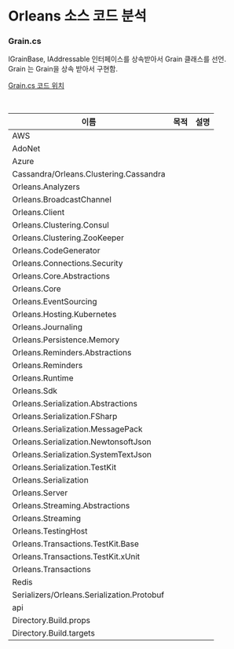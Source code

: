 # Orleans 소스 코드 분석

### Grain.cs

IGrainBase, IAddressable 인터페이스를 상속받아서 Grain 클래스를 선언.  
Grain<TGrainState> 는 Grain을 상속 받아서 구현함.

[Grain.cs 코드 위치](src/Orleans.Core.Abstractions/Core/Grain.cs)

<br/>

| 이름 | 목적 | 설명 |
|---|---|---|
|AWS|||
|AdoNet|||
|Azure|||
|Cassandra/Orleans.Clustering.Cassandra|||
|Orleans.Analyzers|||
|Orleans.BroadcastChannel|||
|Orleans.Client|||
|Orleans.Clustering.Consul|||
|Orleans.Clustering.ZooKeeper|||
|Orleans.CodeGenerator|||
|Orleans.Connections.Security|||
|Orleans.Core.Abstractions|||
|Orleans.Core|||
|Orleans.EventSourcing|||
|Orleans.Hosting.Kubernetes|||
|Orleans.Journaling|||
|Orleans.Persistence.Memory|||
|Orleans.Reminders.Abstractions|||
|Orleans.Reminders|||
|Orleans.Runtime|||
|Orleans.Sdk|||
|Orleans.Serialization.Abstractions|||
|Orleans.Serialization.FSharp|||
|Orleans.Serialization.MessagePack|||
|Orleans.Serialization.NewtonsoftJson|||
|Orleans.Serialization.SystemTextJson|||
|Orleans.Serialization.TestKit|||
|Orleans.Serialization|||
|Orleans.Server|||
|Orleans.Streaming.Abstractions|||
|Orleans.Streaming|||
|Orleans.TestingHost|||
|Orleans.Transactions.TestKit.Base|||
|Orleans.Transactions.TestKit.xUnit|||
|Orleans.Transactions|||
|Redis|||
|Serializers/Orleans.Serialization.Protobuf|||
|api|||
|Directory.Build.props|||
Directory.Build.targets|||

